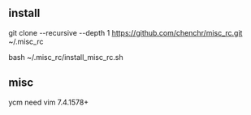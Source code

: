 ## install
git clone --recursive --depth 1 https://github.com/chenchr/misc_rc.git ~/.misc_rc

bash ~/.misc_rc/install_misc_rc.sh

## misc
ycm need vim 7.4.1578+
